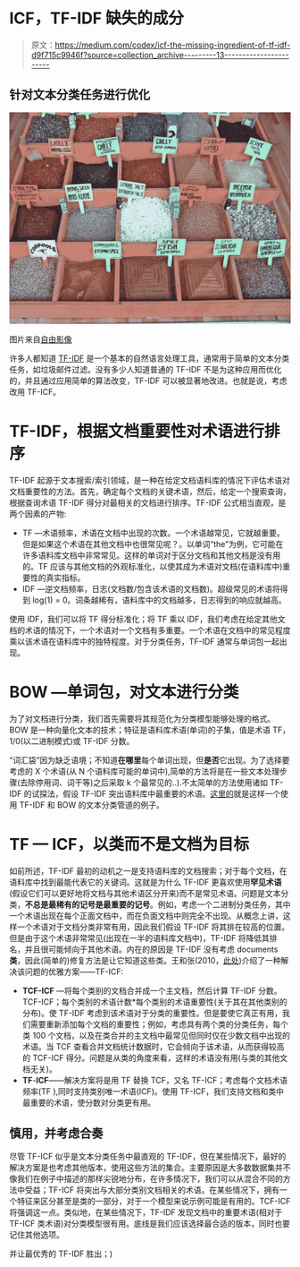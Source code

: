 # ICF，TF-IDF 缺失的成分

> 原文：<https://medium.com/codex/icf-the-missing-ingredient-of-tf-idf-d9f715c9946f?source=collection_archive---------13----------------------->

## 针对文本分类任务进行优化

![](img/563f4eef50d35b295c4d3765aa35ea40.png)

图片来自[自由影像](https://freeimages.com)

许多人都知道 [TF-IDF](https://en.wikipedia.org/wiki/Tf%E2%80%93idf) 是一个基本的自然语言处理工具，通常用于简单的文本分类任务，如垃圾邮件过滤。没有多少人知道普通的 TF-IDF 不是为这种应用而优化的，并且通过应用简单的算法改变，TF-IDF 可以被显著地改进。也就是说，考虑改用 TF-ICF。

# TF-IDF，根据文档重要性对术语进行排序

TF-IDF 起源于文本搜索/索引领域，是一种在给定文档语料库的情况下评估术语对文档重要性的方法。首先，确定每个文档的关键术语，然后，给定一个搜索查询，根据查询术语 TF-IDF 得分对最相关的文档进行排序。TF-IDF 公式相当直观，是两个因素的产物:

*   TF —术语频率，术语在文档中出现的次数。一个术语越常见，它就越重要。但是如果这个术语在其他文档中也很常见呢？。以单词“the”为例，它可能在许多语料库文档中非常常见。这样的单词对于区分文档和其他文档是没有用的。TF 应该与其他文档的外观标准化，以使其成为术语对文档(在语料库中)重要性的真实指标。
*   IDF —逆文档频率，日志(文档数/包含该术语的文档数)。超级常见的术语将得到 log(1) = 0。词条越稀有，语料库中的文档越多，日志得到的响应就越高。

使用 IDF，我们可以将 TF 得分标准化；将 TF 乘以 IDF，我们考虑在给定其他文档的术语的情况下，一个术语对一个文档有多重要。一个术语在文档中的常见程度乘以该术语在语料库中的独特程度。对于分类任务，TF-IDF 通常与单词包一起出现。

# BOW —单词包，对文本进行分类

为了对文档进行分类，我们首先需要将其规范化为分类模型能够处理的格式。BOW 是一种向量化文本的技术；特征是语料库术语(单词)的子集，值是术语 TF，1/0(以二进制模式)或 TF-IDF 分数。

“词汇袋”因为缺乏语境；不知道**在哪里**每个单词出现，但**是否**它出现。为了选择要考虑的 X 个术语(从 N 个语料库可能的单词中),简单的方法将是在一些文本处理步骤(去除停用词、词干等)之后采取 k 个最常见的..).不太简单的方法使用诸如 TF-IDF 的试探法，假设 TF-IDF 突出语料库中最重要的术语。[这里的](/xeneta/boosting-sales-with-machine-learning-fbcf2e618be3#.33uhr93sw)就是这样一个使用 TF-IDF 和 BOW 的文本分类管道的例子。

# TF — ICF，以类而不是文档为目标

如前所述，TF-IDF 最初的动机之一是支持语料库的文档搜索；对于每个文档，在语料库中找到最能代表它的关键词。这就是为什么 TF-IDF 更喜欢使用**罕见术语**(假设它们可以更好地将文档与其他术语区分开来)而不是常见术语。问题是文本分类，**不总是最稀有的记号是最重要的记号**。例如，考虑一个二进制分类任务，其中一个术语出现在每个正面文档中，而在负面文档中则完全不出现。从概念上讲，这样一个术语对于文档分类非常有用，因此我们假设 TF-IDF 将其排在较高的位置。但是由于这个术语非常常见(出现在一半的语料库文档中)，TF-IDF 将降低其排名，并且很可能倾向于其他术语。内在的原因是 TF-IDF 没有考虑 documents **类**，因此(简单的)修复方法是让它知道这些类。王和张(2010，[此处](https://arxiv.org/abs/1012.2609))介绍了一种解决该问题的优雅方案——TF-ICF:

*   **TCF-ICF** —将每个类别的文档合并成一个主文档，然后计算 TF-IDF 分数。TCF-ICF；每个类别的术语计数*每个类别的术语重要性(关于其在其他类别的分布)。使 TF-IDF 考虑到该术语对于分类的重要性。但是要使它真正有用，我们需要重新添加每个文档的重要性；例如，考虑具有两个类的分类任务，每个类 100 个文档，以及在类合并的主文档中最常见但同时仅在少数文档中出现的术语。当 TCF 查看合并文档统计数据时，它会倾向于该术语，从而获得较高的 TCF-ICF 得分。问题是从类的角度来看，这样的术语没有用(与类的其他文档无关)。
*   **TF**-**ICF**——解决方案将是用 TF 替换 TCF，又名 TF-ICF；考虑每个文档术语频率(TF ),同时支持类别唯一术语(ICF)。使用 TF-ICF，我们支持文档和类中最重要的术语，使分数对分类更有用。

## 慎用，并考虑合奏

尽管 TF-ICF 似乎是文本分类任务中最直观的 TF-IDF，但在某些情况下，最好的解决方案是也考虑其他版本，使用这些方法的集合。主要原因是大多数数据集并不像我们在例子中描述的那样尖锐地分布，在许多情况下，我们可以从混合不同的方法中受益；TF-ICF 将突出与大部分类别文档相关的术语。在某些情况下，拥有一个特征来区分甚至是类的一部分，对于一个模型来说示例可能是有用的。TCF-ICF 将强调这一点。类似地，在某些情况下，TF-IDF 发现文档中的重要术语(相对于 TF-ICF 类术语)对分类模型很有用。底线是我们应该选择最合适的版本，同时也要记住其他选项。

并让最优秀的 TF-IDF 胜出；)